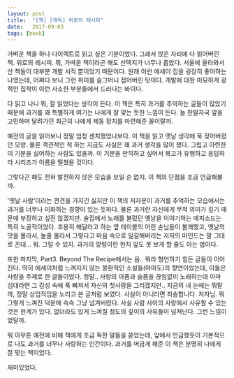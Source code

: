 ```yaml
---
layout: post
title:  "[책] [재독] 위로의 레시피"
date:   2017-09-03
tags: [book]
---
```


  가벼운 책을 하나 다이렉트로 읽고 싶은 기분이었다. 그래서 앉은 자리에 다 읽어버린 책. 위로의 레시피. 뭐, 가벼운 책이라곤 해도 선택지가 너무나 좁았다. 서울에 올라와서 산 책들이 대부분 개발 서적 뿐이었기 때문이다. 원래 이런 에세이 집을 굉장히 좋아하는 나였는데, 어쩌다 보니 그런 취미를 슬그머니 접어버린 탓이다. 개발에 대한 미묘하게 광적인 집착이 이런 사소한 부분들에서 드러나는 바이다.

  다 읽고 나니 뭐, 잘 읽었다는 생각이 든다. 이 책은 특히 과거를 추억하는 글들이 많았기 때문에 과거를 꽤 특별하게 여기는 나에게 잘 맞는 듯한 느낌이 든다. 늘 한발자국 앞을 고민하며 달려가던 최근의 나에게 제동 장치를 마련해준 꼴이랄까.

  예전의 글을 읽어보니 정말 엄청 센치했었나보다. 이 책을 읽고 옛날 생각에 푹 젖어버렸던 모양. 물론 객관적인 척 하는 지금도 사실은 꽤 과거 생각을 많이 했다. 그립고 아련한 이 기분을 싫어하는 사람도 있을까. 이 기분을 만끽하고 싶어서 복고가 유행하고 응답하라 시리즈가 이름을 떨쳤을 것이다.

  그렇다곤 해도 전혀 발전하지 않은 모습을 보일 순 없지. 이 책의 단점을 조금 언급해볼까.

  '옛날 사람'이라는 편견을 가지긴 싫지만 이 책의 저자분이 과거를 추억하는 모습에서는 과거를 너무나 미화하는 경향이 있는 듯하다. 물론 과거란 자신에게 무척 의미가 깊기 때문에 부정하고 싶진 않겠지만. 술집에서 노래를 불렀던 옛날을 이야기하는 에피소드는 특히 노골적이었다. 조용히 해달라고 하는 옆 테이블의 어린 손님들이 불쾌했고, 옛날의 맛을 몰라서, 놀줄 몰라서 그렇다고 마음 속으로 일갈해버리는 저자의 마인드는 말 그대로 꼰대... 뭐. 그럴 수 있지. 과거의 망령이란 한치 앞도 못 보게 할 줄도 아는 법이다.

  또한 마지막, Part3. Beyond The Recipe에서는 음.. 뭐라 형언하기 힘든 글들이 이어진다. 딱히 에세이처럼 느껴지지 않는 몽환적인 소설들(아마도)의 향연이었는데, 이들은 사랑을 주제로 한 글들이었다. 정말.. 사랑의 아픔과 슬픔을 끊임없이 노래하는데 아마 십대라면 그 감성 속에 푹 빠져서 자신의 첫사랑을 그리겠지만.. 지금의 내 눈에는 뭐랄까, 정말 상업적임을 노리고 쓴 글처럼 보였다. 사실이 아니라면 죄송합니다. 저자님. 뭐 그렇게 느껴진 덕분에 슥슥 그냥 넘겨버렸다. 사실 사람 사이의 사랑에서 사유할 수 있는 것은 한계가 있다. 없더라도 있게 느껴질 정도의 깊이의 사유들이 넘쳐난다. 그런 느낌이었달까.

  뭐 아무튼 예전에 비해 책에게 조금 독한 말들을 쏟았는데, 앞에서 언급했듯이 기본적으로 나도 과거를 너무나 사랑하는 인간이다. 과거를 머금게 해준 이 책은 분명히 나에게 잘 맞는 책이었다.

  재미있었다.